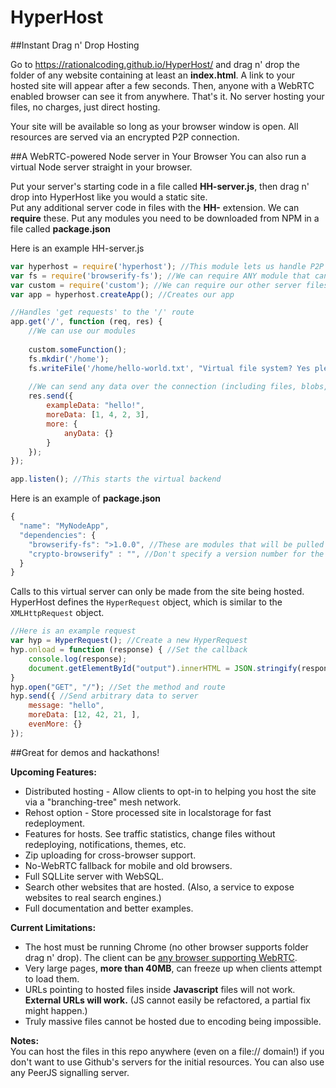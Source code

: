# HyperHost
##Instant Drag n' Drop Hosting

Go to https://rationalcoding.github.io/HyperHost/ and drag n' drop the folder of any website containing at least an **index.html**. A link to your hosted site will appear after a few seconds. Then, anyone with a WebRTC enabled browser can see it from anywhere. That's it. No server hosting your files, no charges, just direct hosting.

Your site will be available so long as your browser window is open. All resources are served via an encrypted P2P connection.

##A WebRTC-powered Node server in Your Browser
You can also run a virtual Node server straight in your browser.

Put your server's starting code in a file called **HH-server.js**, then drag n' drop into HyperHost like you would a static site.  
Put any additional server code in files with the **HH-** extension. We can **require** these.
Put any modules you need to be downloaded from NPM in a file called **package.json**

Here is an example HH-server.js
```javascript
var hyperhost = require('hyperhost'); //This module lets us handle P2P connections
var fs = require('browserify-fs'); //We can require ANY module that can be Browserified
var custom = require('custom'); //We can require our other server files.
var app = hyperhost.createApp(); //Creates our app

//Handles 'get requests' to the '/' route
app.get('/', function (req, res) {
    //We can use our modules
    
    custom.someFunction();
    fs.mkdir('/home');
    fs.writeFile('/home/hello-world.txt', "Virtual file system? Yes please!");
    
    //We can send any data over the connection (including files, blobs, anything)
    res.send({
        exampleData: "hello!",
        moreData: [1, 4, 2, 3],
        more: {
            anyData: {}
        }
    });
});

app.listen(); //This starts the virtual backend
```

Here is an example of **package.json**
```javascript
{
  "name": "MyNodeApp",
  "dependencies": { 
    "browserify-fs": ">1.0.0", //These are modules that will be pulled from NPM
    "crypto-browserify" : "", //Don't specify a version number for the latest version
  }
}
```

Calls to this virtual server can only be made from the site being hosted.  
HyperHost defines the `HyperRequest` object, which is similar to the `XMLHttpRequest` object.
```javascript
//Here is an example request
var hyp = HyperRequest(); //Create a new HyperRequest
hyp.onload = function (response) { //Set the callback
    console.log(response);
    document.getElementById("output").innerHTML = JSON.stringify(response);
}
hyp.open("GET", "/"); //Set the method and route
hyp.send({ //Send arbitrary data to server
    message: "hello",
    moreData: [12, 42, 21, ],
    evenMore: {}
});
```

##Great for demos and hackathons!

**Upcoming Features:**  
- Distributed hosting - Allow clients to opt-in to helping you host the site via a "branching-tree" mesh network.
- Rehost option - Store processed site in localstorage for fast redeployment.
- Features for hosts. See traffic statistics, change files without redeploying, notifications, themes, etc.
- Zip uploading for cross-browser support.
- No-WebRTC fallback for mobile and old browsers. 
- Full SQLLite server with WebSQL.
- Search other websites that are hosted. (Also, a service to expose websites to real search engines.)
- Full documentation and better examples.

**Current Limitations:**  
- The host must be running Chrome (no other browser supports folder drag n' drop). The client can be [any browser supporting WebRTC](http://caniuse.com/#feat=rtcpeerconnection).
- Very large pages, **more than 40MB**, can freeze up when clients attempt to load them. 
- URLs pointing to hosted files inside **Javascript** files will not work. **External URLs will work.** (JS cannot easily be refactored, a partial fix might happen.)
- Truly massive files cannot be hosted due to encoding being impossible.

**Notes:**  
You can host the files in this repo anywhere (even on a file:// domain!) if you don't want to use Github's servers for the initial resources. You can also use any PeerJS signalling server.

